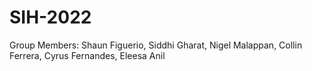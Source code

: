 # SIH-2022
Group Members: Shaun Figuerio, Siddhi Gharat, Nigel Malappan, Collin Ferrera, Cyrus Fernandes, Eleesa Anil
